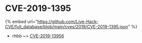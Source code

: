 # CVE-2019-1395
{% embed url="https://github.com/Live-Hack-CVE/full_database/blob/main/cves/2019/CVE-2019-1395.json" %}

* rhbb ~> [CVE-2019-13956](https://www.alice-snow.ru/2019/database/cve-2019-1395/cve-2019-13956-rhbb)